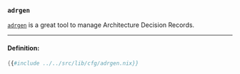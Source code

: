 ### `adrgen`

[`adrgen`][adrgen] is a great tool to manage Architecture Decision Records.

[adrgen]: https://github.com/asiermarques/adrgen

---

#### Definition:

```nix
{{#include ../../src/lib/cfg/adrgen.nix}}
```
